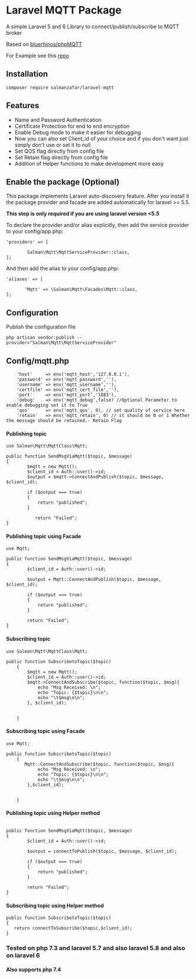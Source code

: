 # Laravel MQTT Package

A simple Laravel 5 and 6 Library to connect/publish/subscribe to MQTT broker

Based on [bluerhinos/phpMQTT](https://github.com/bluerhinos/phpMQTT)

For Example see this [repo](https://github.com/salmanzafar949/Laravel-Mqtt-Example)

## Installation
```
composer require salmanzafar/laravel-mqtt
```
## Features

* Name and Password Authentication
* Certificate Protection for end to end encryption
* Enable Debug mode to make it easier for debugging 
* Now you can also set Client_id of your choice and if you don't want just simply don't use or set it to null
* Set QOS flag directly from config file
* Set Retain flag directly from config file
* Addition of Helper functions to make development more easy

## Enable the package (Optional)

This package implements Laravel auto-discovery feature. After you install it the package provider and facade are added automatically for laravel >= 5.5.

__This step is only required if you are using laravel version <5.5__

To declare the provider and/or alias explicitly, then add the service provider to your config/app.php:

```
'providers' => [

        Salman\Mqtt\MqttServiceProvider::class,
];
```
And then add the alias to your config/app.php:
```
'aliases' => [

       'Mqtt' => \Salman\Mqtt\Facades\Mqtt::class,
];
```
## Configuration
Publish the configuration file
```
php artisan vendor:publish --provider="Salman\Mqtt\MqttServiceProvider"
```
## Config/mqtt.php
```
    'host'     => env('mqtt_host','127.0.0.1'),
    'password' => env('mqtt_password',''),
    'username' => env('mqtt_username',''),
    'certfile' => env('mqtt_cert_file',''),
    'port'     => env('mqtt_port','1883'),
    'debug'    => env('mqtt_debug',false) //Optional Parameter to enable debugging set it to True
    'qos'      => env('mqtt_qos', 0), // set quality of service here
    'retain'   => env('mqtt_retain', 0) // it should be 0 or 1 Whether the message should be retained.- Retain Flag
```
#### Publishing topic

```
use Salman\Mqtt\MqttClass\Mqtt;

public function SendMsgViaMqtt($topic, $message)
{
        $mqtt = new Mqtt();
        $client_id = Auth::user()->id;
        $output = $mqtt->ConnectAndPublish($topic, $message, $client_id);

        if ($output === true)
        {
            return "published";
        }
        
           return "Failed";
}
```
#### Publishing topic using Facade

```
use Mqtt;

public function SendMsgViaMqtt($topic, $message)
{
        $client_id = Auth::user()->id;
        
        $output = Mqtt::ConnectAndPublish($topic, $message, $client_id);

        if ($output === true)
        {
            return "published";
        }

        return "Failed";
}
```

#### Subscribing topic

```
use Salman\Mqtt\MqttClass\Mqtt;

public function SubscribetoTopic($topic)
    {
        $mqtt = new Mqtt();
        $client_id = Auth::user()->id;
        $mqtt->ConnectAndSubscribe($topic, function($topic, $msg){
            echo "Msg Received: \n";
            echo "Topic: {$topic}\n\n";
            echo "\t$msg\n\n";
        }, $client_id);


    }
```
#### Subscribing topic using Facade

```
use Mqtt;

public function SubscribetoTopic($topic)
    {
       Mqtt::ConnectAndSubscribe($topic, function($topic, $msg){
            echo "Msg Received: \n";
            echo "Topic: {$topic}\n\n";
            echo "\t$msg\n\n";
        },$client_id);


    }
```

#### Publishing topic using Helper method

```

public function SendMsgViaMqtt($topic, $message)
{
        $client_id = Auth::user()->id;
        
        $output = connectToPublish($topic, $message, $client_id);

        if ($output === true)
        {
            return "published";
        }

        return "Failed";
}
```

#### Subscribing topic using Helper method

```
public function SubscribetoTopic($topic)
{
   return connectToSubscribe($topic,$client_id);
}
```
### Tested on php 7.3 and laravel 5.7 and also laravel 5.8 and also on laravel 6
#### Also supports php 7.4